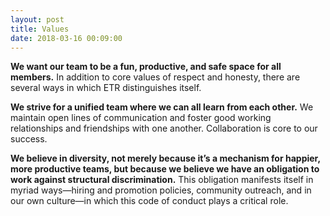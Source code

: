 ```yaml
---
layout: post
title: Values
date: 2018-03-16 00:09:00
---
```


**We want our team to be a fun, productive, and safe space for all members.** In addition to core values of respect and honesty, there are several ways in which ETR distinguishes itself.

**We strive for a unified team where we can all learn from each other.** We maintain open lines of communication and foster good working relationships and friendships with one another. Collaboration is core to our success.

**We believe in diversity, not merely because it’s a mechanism for happier, more productive teams, but because we believe we have an obligation to work against structural discrimination.** This obligation manifests itself in myriad ways—hiring and promotion policies, community outreach, and in our own culture—in which this code of conduct plays a critical role.
